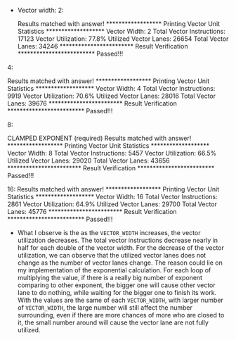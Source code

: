 - Vector width:
    2:

    Results matched with answer!
****************** Printing Vector Unit Statistics *******************
Vector Width:              2
Total Vector Instructions: 17123
Vector Utilization:        77.8%
Utilized Vector Lanes:     26654
Total Vector Lanes:        34246
************************ Result Verification *************************
Passed!!!

4: 

Results matched with answer!
****************** Printing Vector Unit Statistics *******************
Vector Width:              4
Total Vector Instructions: 9919
Vector Utilization:        70.6%
Utilized Vector Lanes:     28016
Total Vector Lanes:        39676
************************ Result Verification *************************
Passed!!!

8:

CLAMPED EXPONENT (required)
Results matched with answer!
****************** Printing Vector Unit Statistics *******************
Vector Width:              8
Total Vector Instructions: 5457
Vector Utilization:        66.5%
Utilized Vector Lanes:     29020
Total Vector Lanes:        43656
************************ Result Verification *************************
Passed!!!

16:
Results matched with answer!
****************** Printing Vector Unit Statistics *******************
Vector Width:              16
Total Vector Instructions: 2861
Vector Utilization:        64.9%
Utilized Vector Lanes:     29700
Total Vector Lanes:        45776
************************ Result Verification *************************
Passed!!!

- What I observe is the as the `VECTOR_WIDTH` increases, the vector utilization decreases. The total vector instructions decrease nearly in half for each double of the vector width. For the decrease of the vector utilization, we can observe that the utilized vector lanes does not change as the number of vector lanes change. The reason could lie on my implementation of the exponential calculation. For each loop of multiplying the value, if there is a really big number of exponent comparing to other exponent, the bigger one will cause other vector lane to do nothing, while waiting for the bigger one to finish its work. With the values are the same of each `VECTOR_WIDTH`, with larger number of `VECTOR_WIDTH`, the large number will still affect the number surrounding, even if there are more chances of more who are closed to it, the small number around will cause the vector lane are not fully utilized.

